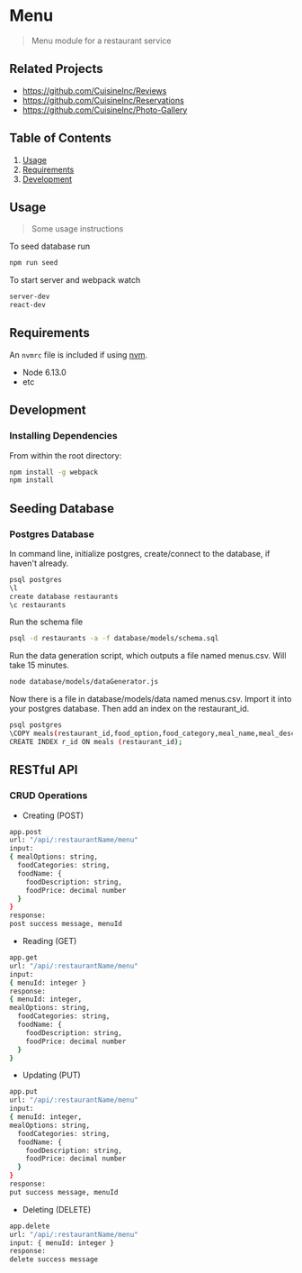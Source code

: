 # Menu

> Menu module for a restaurant service

## Related Projects

  - https://github.com/CuisineInc/Reviews
  - https://github.com/CuisineInc/Reservations
  - https://github.com/CuisineInc/Photo-Gallery

## Table of Contents

1. [Usage](#Usage)
1. [Requirements](#requirements)
1. [Development](#development)

## Usage

> Some usage instructions

To seed database run
```sh
npm run seed
```

To start server and webpack watch
```sh
server-dev
react-dev
```

## Requirements

An `nvmrc` file is included if using [nvm](https://github.com/creationix/nvm).

- Node 6.13.0
- etc

## Development

### Installing Dependencies

From within the root directory:

```sh
npm install -g webpack
npm install
```

## Seeding Database
### Postgres Database
In command line, initialize postgres, create/connect to the database, if haven't already.
```sh
psql postgres
\l
create database restaurants
\c restaurants
```
Run the schema file
```sh
psql -d restaurants -a -f database/models/schema.sql
```
Run the data generation script, which outputs a file named menus.csv. Will take 15 minutes.
```sh
node database/models/dataGenerator.js
```
Now there is a file in database/models/data named menus.csv. Import it into your postgres database. Then add an index on the restaurant_id.
```sh
psql postgres
\COPY meals(restaurant_id,food_option,food_category,meal_name,meal_description,meal_price) FROM '/filepath/menus.csv' DELIMITER ',' CSV HEADER;
CREATE INDEX r_id ON meals (restaurant_id);
```
## RESTful API

### CRUD Operations
- Creating (POST)
```sh
app.post
url: "/api/:restaurantName/menu"
input:
{ mealOptions: string,
  foodCategories: string,
  foodName: {
    foodDescription: string,
    foodPrice: decimal number
  }
}
response:
post success message, menuId
```
- Reading (GET)
```sh
app.get
url: "/api/:restaurantName/menu"
input:
{ menuId: integer }
response:
{ menuId: integer,
mealOptions: string,
  foodCategories: string,
  foodName: {
    foodDescription: string,
    foodPrice: decimal number
  }
}
```
- Updating (PUT)
```sh
app.put
url: "/api/:restaurantName/menu"
input:
{ menuId: integer,
mealOptions: string,
  foodCategories: string,
  foodName: {
    foodDescription: string,
    foodPrice: decimal number
  }
}
response:
put success message, menuId

```
- Deleting (DELETE)
```sh
app.delete
url: "/api/:restaurantName/menu"
input: { menuId: integer }
response:
delete success message
```